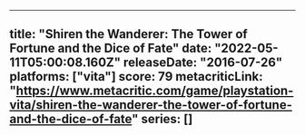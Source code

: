 
---
title: "Shiren the Wanderer: The Tower of Fortune and the Dice of Fate"
date: "2022-05-11T05:00:08.160Z"
releaseDate: "2016-07-26"
platforms: ["vita"]
score: 79
metacriticLink: "https://www.metacritic.com/game/playstation-vita/shiren-the-wanderer-the-tower-of-fortune-and-the-dice-of-fate"
series: []
---
